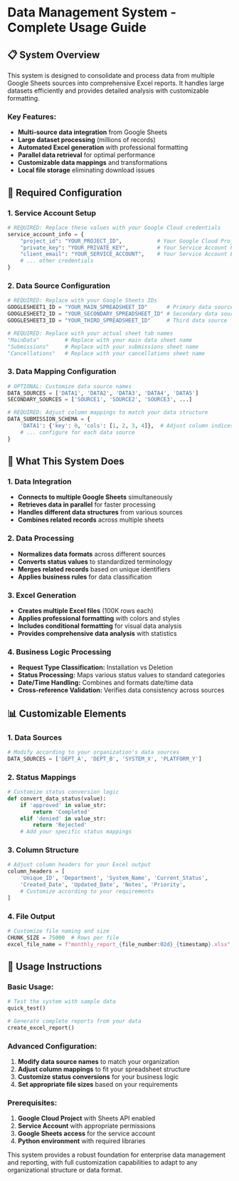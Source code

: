 # Data Management System - Complete Usage Guide

## 📋 **System Overview**

This system is designed to consolidate and process data from multiple Google Sheets sources into comprehensive Excel reports. It handles large datasets efficiently and provides detailed analysis with customizable formatting.

### **Key Features:**
- **Multi-source data integration** from Google Sheets
- **Large dataset processing** (millions of records)
- **Automated Excel generation** with professional formatting
- **Parallel data retrieval** for optimal performance
- **Customizable data mappings** and transformations
- **Local file storage** eliminating download issues

## 🔧 **Required Configuration**

### **1. Service Account Setup**
```python
# REQUIRED: Replace these values with your Google Cloud credentials
service_account_info = {
    "project_id": "YOUR_PROJECT_ID",           # Your Google Cloud Project ID
    "private_key": "YOUR_PRIVATE_KEY",         # Your Service Account Private Key
    "client_email": "YOUR_SERVICE_ACCOUNT",    # Your Service Account Email
    # ... other credentials
}
```

### **2. Data Source Configuration**
```python
# REQUIRED: Replace with your Google Sheets IDs
GOOGLESHEET1_ID = "YOUR_MAIN_SPREADSHEET_ID"      # Primary data source
GOOGLESHEET2_ID = "YOUR_SECONDARY_SPREADSHEET_ID" # Secondary data source  
GOOGLESHEET3_ID = "YOUR_THIRD_SPREADSHEET_ID"     # Third data source

# REQUIRED: Replace with your actual sheet tab names
"MainData"        # Replace with your main data sheet name
"Submissions"     # Replace with your submissions sheet name
"Cancellations"   # Replace with your cancellations sheet name
```

### **3. Data Mapping Configuration**
```python
# OPTIONAL: Customize data source names
DATA_SOURCES = ['DATA1', 'DATA2', 'DATA3', 'DATA4', 'DATA5']
SECONDARY_SOURCES = ['SOURCE1', 'SOURCE2', 'SOURCE3', ...]

# REQUIRED: Adjust column mappings to match your data structure
DATA_SUBMISSION_SCHEMA = {
    'DATA1': {'key': 0, 'cols': [1, 2, 3, 4]},  # Adjust column indices
    # ... configure for each data source
}
```

## 🎯 **What This System Does**

### **1. Data Integration**
- **Connects to multiple Google Sheets** simultaneously
- **Retrieves data in parallel** for faster processing
- **Handles different data structures** from various sources
- **Combines related records** across multiple sheets

### **2. Data Processing**
- **Normalizes data formats** across different sources
- **Converts status values** to standardized terminology
- **Merges related records** based on unique identifiers
- **Applies business rules** for data classification

### **3. Excel Generation**
- **Creates multiple Excel files** (100K rows each)
- **Applies professional formatting** with colors and styles
- **Includes conditional formatting** for visual data analysis
- **Provides comprehensive data analysis** with statistics

### **4. Business Logic Processing**
- **Request Type Classification:** Installation vs Deletion
- **Status Processing:** Maps various status values to standard categories
- **Date/Time Handling:** Combines and formats date/time data
- **Cross-reference Validation:** Verifies data consistency across sources

## 📊 **Customizable Elements**

### **1. Data Sources**
```python
# Modify according to your organization's data sources
DATA_SOURCES = ['DEPT_A', 'DEPT_B', 'SYSTEM_X', 'PLATFORM_Y']
```

### **2. Status Mappings**
```python
# Customize status conversion logic
def convert_data_status(value):
    if 'approved' in value_str:
        return 'Completed'
    elif 'denied' in value_str:
        return 'Rejected'
    # Add your specific status mappings
```

### **3. Column Structure**
```python
# Adjust column headers for your Excel output
column_headers = [
    'Unique_ID', 'Department', 'System_Name', 'Current_Status',
    'Created_Date', 'Updated_Date', 'Notes', 'Priority',
    # Customize according to your requirements
]
```

### **4. File Output**
```python
# Customize file naming and size
CHUNK_SIZE = 75000  # Rows per file
excel_file_name = f"monthly_report_{file_number:02d}_{timestamp}.xlsx"
```

## 🚀 **Usage Instructions**

### **Basic Usage:**
```python
# Test the system with sample data
quick_test()

# Generate complete reports from your data
create_excel_report()
```

### **Advanced Configuration:**
1. **Modify data source names** to match your organization
2. **Adjust column mappings** to fit your spreadsheet structure  
3. **Customize status conversions** for your business logic
4. **Set appropriate file sizes** based on your requirements

### **Prerequisites:**
1. **Google Cloud Project** with Sheets API enabled
2. **Service Account** with appropriate permissions
3. **Google Sheets access** for the service account
4. **Python environment** with required libraries

This system provides a robust foundation for enterprise data management and reporting, with full customization capabilities to adapt to any organizational structure or data format.